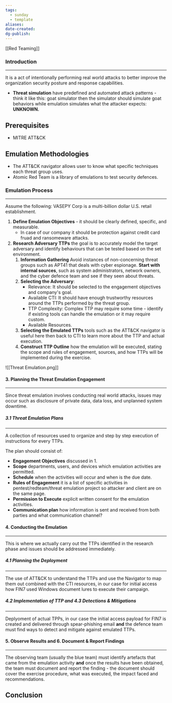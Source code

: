 ```yaml
---
tags:
  - sunday
  - template
aliases: 
date-created: 
dg-publish:
---
```

[[Red Teaming]]
### Introduction 
---
It is a act of intentionally performing real world attacks to better improve the organization security posture and response capabilities.

- **Threat simulation** have predefined and automated attack patterns - think it like this: goat simulator then the simulator should simulate goat behaviors while emulation simulates what the attacker expects: **UNKNOWN.**
## Prerequisites

- MITRE ATT&CK 
## Emulation Methodologies

- The ATT&CK navigator allows user to know what specific techniques each threat group uses.
- Atomic Red Team is a library of emulations to test security defences.
### Emulation Process
---
Assume the following: VASEPY Corp is a multi-billion dollar U.S. retail establishment.

1. **Define Emulation Objectives** - it should be clearly defined, specific, and measurable. 
	- In case of our company it should be protection against credit card fruad and ransomeware attacks.
2. **Research Adversary TTPs** the goal is to accurately model the target adversary and identify behaviours that can be tested based on the set environment.
	 1. **Information Gathering** Avoid instances of non-concerning threat groups such as APT41 that deals with cyber espionage. **Start with internal sources**, such as system administrators, network owners, and the cyber defence team and see if they seen about threats.
	 2. **Selecting the Adversary**:
		 -  Relevance: It should be selected to the engagement objectives and company's goal.
		 - Available CTI: It should have enough trustworthy resources around the TTPs performed by the threat group.
		 - TTP Complexity: Complex TTP may require some time - identify if existing tools can handle the emulation or it may require custom.
		 - Available Resources.
	3. **Selecting the Emulated TTPs** tools such as the ATT&CK navigator is useful here then back to CTI to learn more about the TTP and actual execution.
	4. **Construct TTP Outline** how the emulation will be executed, stating the scope and rules of engagement, sources, and how TTPs will be implemented during the exercise.

![[Threat Emulation.png]]
#### 3. Planning the Threat Emulation Engagement
---
Since threat emulation involves conducting real world attacks, issues may occur such as disclosure of private data, data loss, and unplanned system downtime.
##### 3.1 Threat Emulation Plans
---
A collection of resources used to organize and step by step execution of instructions for every TTPs.

The plan should consist of:

- **Engagement Objectives** discussed in 1.
- **Scope** departments, users, and devices which emulation activities are permitted.
- **Schedule** when the activities will occur and when is the due date.
- **Rules of Engagement** it is a list of specific activities in pentest/redteam/threat emulation project so attacker and client are on the same page.
- **Permission to Execute** explicit written consent for the emulation activities.
- **Communication plan** how information is sent and received from both parties and what communication channel?
#### 4. Conducting the Emulation
---
This is where we actually carry out the TTPs identified in the research phase and issues should be addressed immediately.
##### 4.1 Planning the Deployment
---
The use of ATT&CK to understand the TTPs and use the Navigator to map them out combined with the CTI resources, in our case for initial access how FIN7 used Windows document lures to execute their campaign.
##### 4.2 Implementation of TTP and 4.3 Detections & Mitigations
---
Deplyoment of actual TPPs, in our case the initial access payload for FIN7 is created and delivered through spear-phishing email **and** the defence team must find ways to detect and mitigate against emulated TTPs.

#### 5. Observe Results and 6. Document & Report Findings
---
The observing team (usually the blue team) must identify artefacts that came from the emulation activity **and** once the results have been obtained, the team must document and report the finding - the document should cover the exercise procedure, what was executed, the impact faced and recommendations. 
 

## Conclusion


